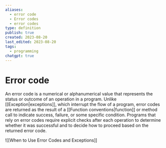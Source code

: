 ```yaml
---
aliases:
  - error code
  - Error codes
  - error codes
type: definition
publish: true
created: 2023-08-20
last_edited: 2023-08-20
tags:
  - programming
chatgpt: true
---
```

# Error code

An error code is a numerical or alphanumerical value that represents the status or outcome of an operation in a program. Unlike [[Exception|exceptions]], which interrupt the flow of a program, error codes are returned as the result of a [[Function conventions|function]] or method call to indicate success, failure, or some specific condition. Programs that rely on error codes require explicit checks after each operation to determine whether it was successful and to decide how to proceed based on the returned error code.

![[When to Use Error Codes and Exceptions]]